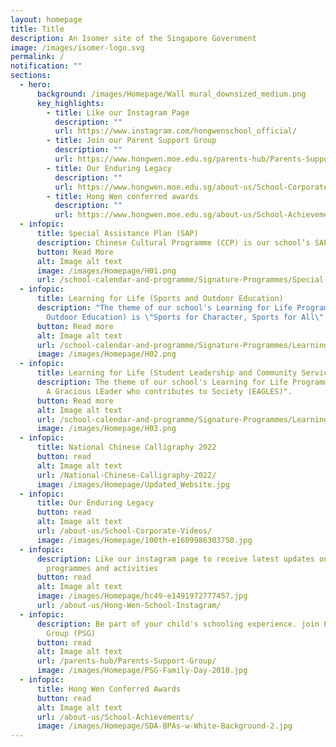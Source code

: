 ```yaml
---
layout: homepage
title: Title
description: An Isomer site of the Singapore Government
image: /images/isomer-logo.svg
permalink: /
notification: ""
sections:
  - hero:
      background: /images/Homepage/Wall mural_downsized_medium.png
      key_highlights:
        - title: Like our Instagram Page
          description: ""
          url: https://www.instagram.com/hongwenschool_official/
        - title: Join our Parent Support Group
          description: ""
          url: https://www.hongwen.moe.edu.sg/parents-hub/Parents-Support-Group/
        - title: Our Enduring Legacy
          description: ""
          url: https://www.hongwen.moe.edu.sg/about-us/School-Corporate-Videos/
        - title: Hong Wen conferred awards
          description: ""
          url: https://www.hongwen.moe.edu.sg/about-us/School-Achievements/
  - infopic:
      title: Special Assistance Plan (SAP)
      description: Chinese Cultural Programme (CCP) is our school’s SAP flagship programme.
      button: Read More
      alt: Image alt text
      image: /images/Homepage/H01.png
      url: /school-calendar-and-programme/Signature-Programmes/Special-Assistance-Plan-SAP/
  - infopic:
      title: Learning for Life (Sports and Outdoor Education)
      description: "The theme of our school's Learning for Life Programme (Sports and
        Outdoor Education) is \"Sports for Character, Sports for All\". "
      button: Read more
      alt: Image alt text
      url: /school-calendar-and-programme/Signature-Programmes/Learning-for-Life-Sports-and-Outdoor-Education/
      image: /images/Homepage/H02.png
  - infopic:
      title: Learning for Life (Student Leadership and Community Service)
      description: The theme of our school's Learning for Life Programme  is "Everyone
        A Gracious LEader who contributes to Society (EAGLES)".
      button: Read more
      alt: Image alt text
      url: /school-calendar-and-programme/Signature-Programmes/Learning-for-Life-Leadership-and-Service/
      image: /images/Homepage/H03.png
  - infopic:
      title: National Chinese Calligraphy 2022
      button: read
      alt: Image alt text
      url: /National-Chinese-Calligraphy-2022/
      image: /images/Homepage/Updated_Website.jpg
  - infopic:
      title: Our Enduring Legacy
      button: read
      alt: Image alt text
      url: /about-us/School-Corporate-Videos/
      image: /images/Homepage/100th-e1609986303750.jpg
  - infopic:
      description: Like our instagram page to receive latest updates on school
        programmes and activities
      button: read
      alt: Image alt text
      image: /images/Homepage/hc49-e1491972777457.jpg
      url: /about-us/Hong-Wen-School-Instagram/
  - infopic:
      description: Be part of your child's schooling experience. join Parents Support
        Group (PSG)
      button: read
      alt: Image alt text
      url: /parents-hub/Parents-Support-Group/
      image: /images/Homepage/PSG-Family-Day-2018.jpg
  - infopic:
      title: Hong Wen Conferred Awards
      button: read
      alt: Image alt text
      url: /about-us/School-Achievements/
      image: /images/Homepage/SDA-BPAs-w-White-Background-2.jpg
---
```


